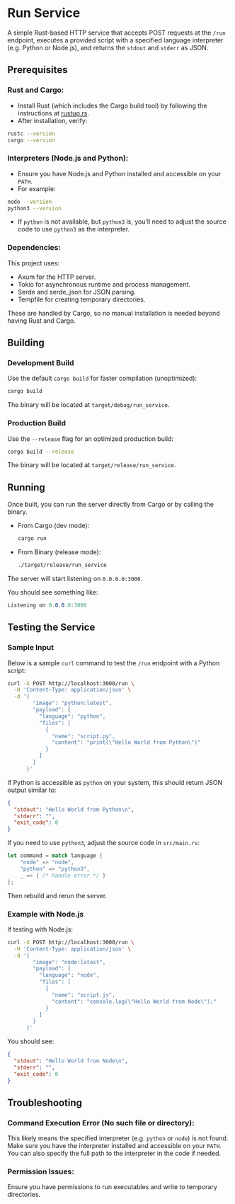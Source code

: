 # Run Service

A simple Rust-based HTTP service that accepts POST requests at the `/run` endpoint, executes a provided script with a specified language interpreter (e.g. Python or Node.js), and returns the `stdout` and `stderr` as JSON.

## Prerequisites

### Rust and Cargo:
- Install Rust (which includes the Cargo build tool) by following the instructions at [rustup.rs](https://rustup.rs).
- After installation, verify:

```sh
rustc --version
cargo --version
```

### Interpreters (Node.js and Python):
- Ensure you have Node.js and Python installed and accessible on your `PATH`.
- For example:

```sh
node --version
python3 --version
```

- If `python` is not available, but `python3` is, you’ll need to adjust the source code to use `python3` as the interpreter.

### Dependencies:

This project uses:

- Axum for the HTTP server.
- Tokio for asynchronous runtime and process management.
- Serde and serde_json for JSON parsing.
- Tempfile for creating temporary directories.

These are handled by Cargo, so no manual installation is needed beyond having Rust and Cargo.

## Building

### Development Build

Use the default `cargo build` for faster compilation (unoptimized):

```sh
cargo build
```

The binary will be located at `target/debug/run_service`.

### Production Build

Use the `--release` flag for an optimized production build:

```sh
cargo build --release
```

The binary will be located at `target/release/run_service`.

## Running

Once built, you can run the server directly from Cargo or by calling the binary.

- From Cargo (dev mode):

  ```sh
  cargo run
  ```

- From Binary (release mode):

  ```sh
  ./target/release/run_service
  ```

The server will start listening on `0.0.0.0:3000`.

You should see something like:

```csharp
Listening on 0.0.0.0:3000
```

## Testing the Service

### Sample Input

Below is a sample `curl` command to test the `/run` endpoint with a Python script:

```sh
curl -X POST http://localhost:3000/run \
  -H 'Content-Type: application/json' \
  -d '{
        "image": "python:latest",
        "payload": {
          "language": "python",
          "files": [
            {
              "name": "script.py",
              "content": "print(\"Hello World from Python\")"
            }
          ]
        }
      }'
```

If Python is accessible as `python` on your system, this should return JSON output similar to:

```json
{
  "stdout": "Hello World from Python\n",
  "stderr": "",
  "exit_code": 0
}
```

If you need to use `python3`, adjust the source code in `src/main.rs`:

```rust
let command = match language {
    "node" => "node",
    "python" => "python3",
    _ => { /* handle error */ }
};
```

Then rebuild and rerun the server.

### Example with Node.js

If testing with Node.js:

```sh
curl -X POST http://localhost:3000/run \
  -H 'Content-Type: application/json' \
  -d '{
        "image": "node:latest",
        "payload": {
          "language": "node",
          "files": [
            {
              "name": "script.js",
              "content": "console.log(\"Hello World from Node\");"
            }
          ]
        }
      }'
```

You should see:

```json
{
  "stdout": "Hello World from Node\n",
  "stderr": "",
  "exit_code": 0
}
```

## Troubleshooting

### Command Execution Error (No such file or directory):

This likely means the specified interpreter (e.g. `python` or `node`) is not found. Make sure you have the interpreter installed and accessible on your `PATH`. You can also specify the full path to the interpreter in the code if needed.

### Permission Issues:

Ensure you have permissions to run executables and write to temporary directories.
